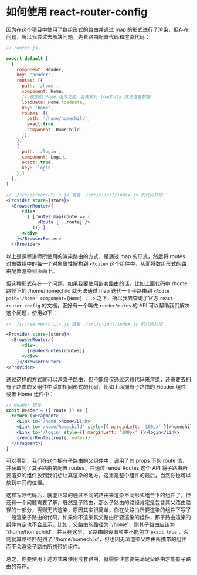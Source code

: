 # 如何使用 react-router-config

因为在这个项目中使用了数组形式的路由并通过 map 的形式进行了渲染，但存在问题，所以我尝试去解决问题，先看路由配置代码和渲染代码：

```jsx
// routes.js

export default [
  {
    component: Header,
    key: 'header',
    routes: [{
      path: '/home',
      component: Home,
      // 在加载 Home 组件之前，会先执行 loadData 方法准备数据
      loadData: Home.loadData,
      key: 'home',
      routes: [{
        path: '/home/homechild',
        exact:true,
        component: HomeChild
      }]
    },
    {
      path: '/login',
      component: Login,
      exact: true,
      key: 'login'
    },]
  },
]

// ./src/server/utils.js 或者 ./src/client/index.js 的代码片段
<Provider store={store}>
  <BrowserRouter>{
      <div>
        { {routes.map(route => (
            <Route {...route} />
          ))} }
      </div>
    }</BrowserRouter>
  </Provider>
```

以上是课程讲师所使用的渲染路由的方式，是通过 map 的形式，然后将 routes 对象数组中的每一个对象属性解构到 `<Route>` 这个组件中，从而将数组形式的路由配置渲染到页面上。

但这种形式存在一个问题，如果我要使用嵌套路由的话，比如上面代码中 /home 路径下的 /home/homechild 就无法通过 map 迭代一个子路由到 `<Route path='/home' component={Home} ...>` 之下，所以我去查询了官方 `react-router-config` 的文档，正好有一个叫做 `renderRoutes` 的 API 可以帮助我们解决这个问题，使用如下：

```jsx
// ./src/server/utils.js 或者 ./src/client/index.js 的代码片段

<Provider store={store}>
  <BrowserRouter>{
      <div>
        {renderRoutes(routes)}
      </div>
    }</BrowserRouter>
</Provider>
```

通过这样的方式就可以渲染子路由，但不能仅仅通过这段代码来渲染，还需要去拥有子路由的父组件中添加相同形式的代码，比如上面拥有子路由的 Header 组件或者 Home 组件中：

```jsx
// Header 组件
const Header = ({ route }) => {
  return (<Fragment>
    <Link to='/home'>home</Link>
    <Link to='/home/homechild' style={{ marginLeft: '100px' }}>homechild</Link>
    <Link to='/login' style={{ marginLeft: '100px' }}>login</Link>
    {renderRoutes(route.routes)}
  </Fragment>)
}
```

可以看到，我们在这个拥有子路由的父组件中，调用了其 props 下的 route 值，并获取到了其子路由的配置 routes，并通过 renderRoutes 这个 API 将子路由所要渲染的组件放到我们想让其渲染的地方，这里是整个组件的最后，当然你也可以放到中间的位置。

这样写好代码后，就能正常的通过不同的路由来渲染不同形式组合下的组件了。但还有一个问题需要了解，既然是子路由，那么子路由的路径肯定是包含其父路由路径的一部分，否则无法渲染，原因其实很简单，你在父路由所要渲染的组件下写了一段渲染子路由的代码，如果你不渲染其父路由所要渲染的组件，那子路由渲染的组件肯定也不会显示。比如，父路由的路径为 '/home'，则其子路由应该为 '/home/homechild'，并且在这里，父路由的设置项中不能包含 `exact:true` ，否则就算路径匹配到了 '/home/homechild'，但也因无法渲染父路由所携带的组件而不会渲染子路由所携带的组件。

总之，你要使用上述方式来使用嵌套路由，就需要注意要先满足父路由才能有子路由的存在。

